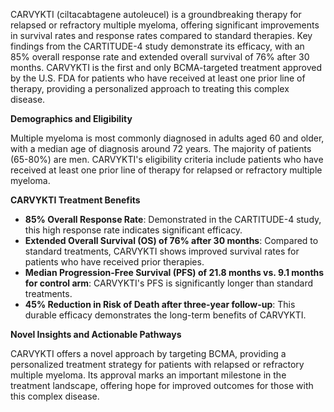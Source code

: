 CARVYKTI (ciltacabtagene autoleucel) is a groundbreaking therapy for relapsed or refractory multiple myeloma, offering significant improvements in survival rates and response rates compared to standard therapies. Key findings from the CARTITUDE-4 study demonstrate its efficacy, with an 85% overall response rate and extended overall survival of 76% after 30 months. CARVYKTI is the first and only BCMA-targeted treatment approved by the U.S. FDA for patients who have received at least one prior line of therapy, providing a personalized approach to treating this complex disease.

**Demographics and Eligibility**

Multiple myeloma is most commonly diagnosed in adults aged 60 and older, with a median age of diagnosis around 72 years. The majority of patients (65-80%) are men. CARVYKTI's eligibility criteria include patients who have received at least one prior line of therapy for relapsed or refractory multiple myeloma.

**CARVYKTI Treatment Benefits**

- **85% Overall Response Rate**: Demonstrated in the CARTITUDE-4 study, this high response rate indicates significant efficacy.
- **Extended Overall Survival (OS) of 76% after 30 months**: Compared to standard treatments, CARVYKTI shows improved survival rates for patients who have received prior therapies.
- **Median Progression-Free Survival (PFS) of 21.8 months vs. 9.1 months for control arm**: CARVYKTI's PFS is significantly longer than standard treatments.
- **45% Reduction in Risk of Death after three-year follow-up**: This durable efficacy demonstrates the long-term benefits of CARVYKTI.

**Novel Insights and Actionable Pathways**

CARVYKTI offers a novel approach by targeting BCMA, providing a personalized treatment strategy for patients with relapsed or refractory multiple myeloma. Its approval marks an important milestone in the treatment landscape, offering hope for improved outcomes for those with this complex disease.